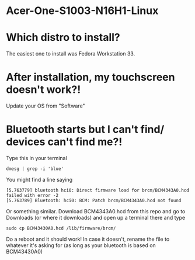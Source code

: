 # Acer-One-S1003-N16H1-Linux

# Which distro to install?
The easiest one to install was Fedora Workstation 33.

# After installation, my touchscreen doesn't work?!
Update your OS from "Software"

# Bluetooth starts but I can't find/ devices can't find me?!
Type this in your terminal
```
dmesg | grep -i 'blue'
```
You might find a line saying
```
[5.763779] bluetooth hci0: Direct firmware load for brcm/BCM4343A0.hcd failed with error -2
[5.763789] Bluetooth: hci0: BCM: Patch brcm/BCM4343A0.hcd not found
```
Or something similar.
Download BCM4343A0.hcd from this repo and go to Downloads (or where it downloads) and open up a terminal there and type
```
sudo cp BCM43430A0.hcd /lib/firmware/brcm/
```
Do a reboot and it should work!
In case it doesn't, rename the file to whatever it's asking for (as long as your bluetooth is based on BCM43430A0)
